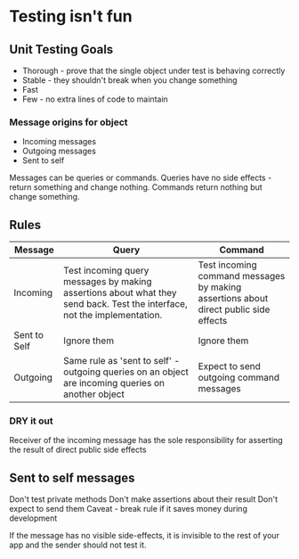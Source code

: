 # Testing isn't fun

## Unit Testing Goals
- Thorough - prove that the single object under test is behaving correctly
- Stable - they shouldn't break when you change something
- Fast
- Few - no extra lines of code to maintain

### Message origins for object
- Incoming messages
- Outgoing messages
- Sent to self

Messages can be queries or commands. Queries have no side effects - return something and change nothing. Commands return nothing but change something.

## Rules
Message | Query | Command
--- | --- | ---
Incoming | Test incoming query messages by making assertions about what they send back. Test the interface, not the implementation. | Test incoming command messages by making assertions about direct public side effects |
Sent to Self | Ignore them | Ignore them |  
Outgoing | Same rule as 'sent to self' - outgoing queries on an object are incoming queries on another object | Expect to send outgoing command messages |

### DRY it out
Receiver of the incoming message has the sole responsibility for asserting the result of direct public side effects

## Sent to self messages
Don't test private methods
Don't make assertions about their result
Don't expect to send them
Caveat - break rule if it saves money during development

If the message has no visible side-effects, it is invisible to the rest of your app and the sender should not test it.